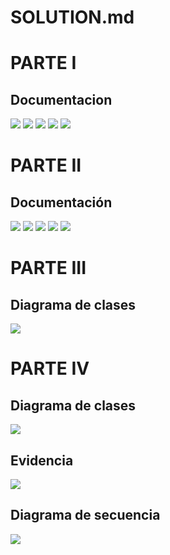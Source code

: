 # SOLUTION.md

# PARTE I
## Documentacion
![](img\thumbnail_Image.jpg)
![](img\evidencia2.jpg)
![](img\evidencia3.jpg)
![](img\evidencia4.jpg)
![](img\evidencia5.jpg)




# PARTE II
## Documentación
![](img\evidencia6.jpg)
![](img\evidencia7.jpg)
![](img\evidencia8.jpg)
![](img\evidencia9.jpg)
![](img\evidencia10.jpg)




# PARTE III
## Diagrama de clases
![](img\shapes-class-diagram.svg)

# PARTE IV
## Diagrama de clases
![](img\sabanapayroll-class-diagram.png)
## Evidencia
![](img\evidenciaparte4.PNG)
## Diagrama de secuencia
![](img\diagramaoayroll.png)

